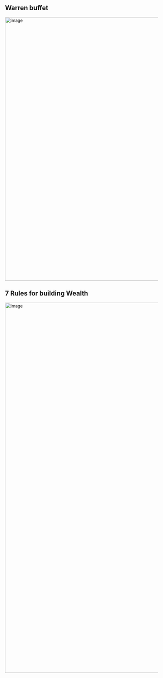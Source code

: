 
## Warren buffet 
<img width="745" height="865" alt="image" src="https://github.com/user-attachments/assets/3c521456-dde1-4bf9-a0ad-28ead9f49928" />



## 7 Rules for building Wealth 
<img width="972" height="1215" alt="image" src="https://github.com/user-attachments/assets/621145f3-3d39-42e9-8088-31e3962935f5" />


##
